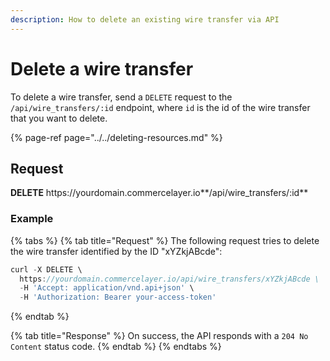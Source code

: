 ```yaml
---
description: How to delete an existing wire transfer via API
---
```


# Delete a wire transfer

To delete a wire transfer, send a `DELETE` request to the `/api/wire_transfers/:id` endpoint, where `id` is the id of the wire transfer that you want to delete.

{% page-ref page="../../deleting-resources.md" %}

## Request

**DELETE** https://<i></i>yourdomain.commercelayer.io**/api/wire_transfers/:id**

### Example

{% tabs %}
{% tab title="Request" %}
The following request tries to delete the wire transfer identified by the ID "xYZkjABcde":

```javascript
curl -X DELETE \
  https://yourdomain.commercelayer.io/api/wire_transfers/xYZkjABcde \
  -H 'Accept: application/vnd.api+json' \
  -H 'Authorization: Bearer your-access-token'
```
{% endtab %}

{% tab title="Response" %}
On success, the API responds with a `204 No Content` status code.
{% endtab %}
{% endtabs %}

